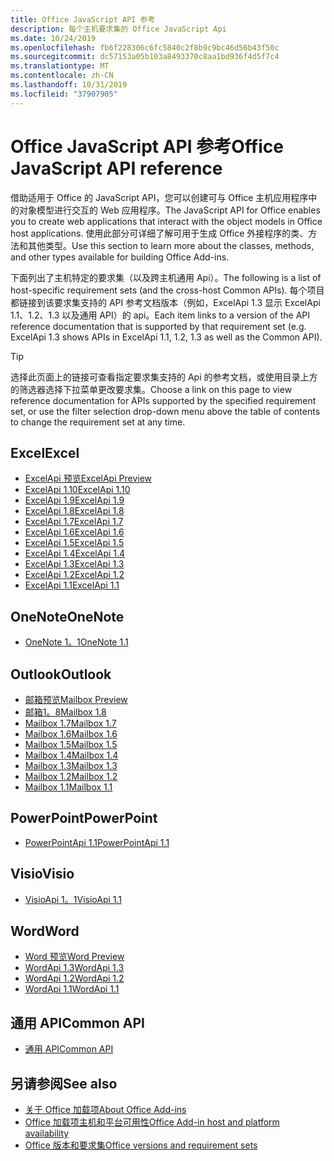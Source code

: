 ```yaml
---
title: Office JavaScript API 参考
description: 每个主机要求集的 Office JavaScript Api
ms.date: 10/24/2019
ms.openlocfilehash: fb6f228306c6fc5840c2f8b9c9bc46d56b43f50c
ms.sourcegitcommit: dc57153a05b103a8493370c8aa1bd936f4d5f7c4
ms.translationtype: MT
ms.contentlocale: zh-CN
ms.lasthandoff: 10/31/2019
ms.locfileid: "37907905"
---
```

# <a name="office-javascript-api-reference"></a><span data-ttu-id="a55d5-103">Office JavaScript API 参考</span><span class="sxs-lookup"><span data-stu-id="a55d5-103">Office JavaScript API reference</span></span>

<span data-ttu-id="a55d5-104">借助适用于 Office 的 JavaScript API，您可以创建可与 Office 主机应用程序中的对象模型进行交互的 Web 应用程序。</span><span class="sxs-lookup"><span data-stu-id="a55d5-104">The JavaScript API for Office enables you to create web applications that interact with the object models in Office host applications.</span></span> <span data-ttu-id="a55d5-105">使用此部分可详细了解可用于生成 Office 外接程序的类、方法和其他类型。</span><span class="sxs-lookup"><span data-stu-id="a55d5-105">Use this section to learn more about the classes, methods, and other types available for building Office Add-ins.</span></span>

<span data-ttu-id="a55d5-106">下面列出了主机特定的要求集（以及跨主机通用 Api）。</span><span class="sxs-lookup"><span data-stu-id="a55d5-106">The following is a list of host-specific requirement sets (and the cross-host Common APIs).</span></span> <span data-ttu-id="a55d5-107">每个项目都链接到该要求集支持的 API 参考文档版本（例如，ExcelApi 1.3 显示 ExcelApi 1.1、1.2、1.3 以及通用 API）的 api。</span><span class="sxs-lookup"><span data-stu-id="a55d5-107">Each item links to a version of the API reference documentation that is supported by that requirement set (e.g. ExcelApi 1.3 shows APIs in ExcelApi 1.1, 1.2, 1.3 as well as the Common API).</span></span>

> [!TIP]
> <span data-ttu-id="a55d5-108">选择此页面上的链接可查看指定要求集支持的 Api 的参考文档，或使用目录上方的筛选器选择下拉菜单更改要求集。</span><span class="sxs-lookup"><span data-stu-id="a55d5-108">Choose a link on this page to view reference documentation for APIs supported by the specified requirement set, or use the filter selection drop-down menu above the table of contents to change the requirement set at any time.</span></span>

## <a name="excel"></a><span data-ttu-id="a55d5-109">Excel</span><span class="sxs-lookup"><span data-stu-id="a55d5-109">Excel</span></span>

- [<span data-ttu-id="a55d5-110">ExcelApi 预览</span><span class="sxs-lookup"><span data-stu-id="a55d5-110">ExcelApi Preview</span></span>](/javascript/api/excel?view=excel-js-preview)
- [<span data-ttu-id="a55d5-111">ExcelApi 1.10</span><span class="sxs-lookup"><span data-stu-id="a55d5-111">ExcelApi 1.10</span></span>](/javascript/api/excel?view=excel-js-1.10)
- [<span data-ttu-id="a55d5-112">ExcelApi 1.9</span><span class="sxs-lookup"><span data-stu-id="a55d5-112">ExcelApi 1.9</span></span>](/javascript/api/excel?view=excel-js-1.9)
- [<span data-ttu-id="a55d5-113">ExcelApi 1.8</span><span class="sxs-lookup"><span data-stu-id="a55d5-113">ExcelApi 1.8</span></span>](/javascript/api/excel?view=excel-js-1.8)
- [<span data-ttu-id="a55d5-114">ExcelApi 1.7</span><span class="sxs-lookup"><span data-stu-id="a55d5-114">ExcelApi 1.7</span></span>](/javascript/api/excel?view=excel-js-1.7)
- [<span data-ttu-id="a55d5-115">ExcelApi 1.6</span><span class="sxs-lookup"><span data-stu-id="a55d5-115">ExcelApi 1.6</span></span>](/javascript/api/excel?view=excel-js-1.6)
- [<span data-ttu-id="a55d5-116">ExcelApi 1.5</span><span class="sxs-lookup"><span data-stu-id="a55d5-116">ExcelApi 1.5</span></span>](/javascript/api/excel?view=excel-js-1.5)
- [<span data-ttu-id="a55d5-117">ExcelApi 1.4</span><span class="sxs-lookup"><span data-stu-id="a55d5-117">ExcelApi 1.4</span></span>](/javascript/api/excel?view=excel-js-1.4)
- [<span data-ttu-id="a55d5-118">ExcelApi 1.3</span><span class="sxs-lookup"><span data-stu-id="a55d5-118">ExcelApi 1.3</span></span>](/javascript/api/excel?view=excel-js-1.3)
- [<span data-ttu-id="a55d5-119">ExcelApi 1.2</span><span class="sxs-lookup"><span data-stu-id="a55d5-119">ExcelApi 1.2</span></span>](/javascript/api/excel?view=excel-js-1.2)
- [<span data-ttu-id="a55d5-120">ExcelApi 1.1</span><span class="sxs-lookup"><span data-stu-id="a55d5-120">ExcelApi 1.1</span></span>](/javascript/api/excel?view=excel-js-1.1)

## <a name="onenote"></a><span data-ttu-id="a55d5-121">OneNote</span><span class="sxs-lookup"><span data-stu-id="a55d5-121">OneNote</span></span>

- [<span data-ttu-id="a55d5-122">OneNote 1。1</span><span class="sxs-lookup"><span data-stu-id="a55d5-122">OneNote 1.1</span></span>](/javascript/api/onenote?view=onenote-js-1.1)

## <a name="outlook"></a><span data-ttu-id="a55d5-123">Outlook</span><span class="sxs-lookup"><span data-stu-id="a55d5-123">Outlook</span></span>

- [<span data-ttu-id="a55d5-124">邮箱预览</span><span class="sxs-lookup"><span data-stu-id="a55d5-124">Mailbox Preview</span></span>](/javascript/api/outlook?view=outlook-js-preview)
- [<span data-ttu-id="a55d5-125">邮箱1。8</span><span class="sxs-lookup"><span data-stu-id="a55d5-125">Mailbox 1.8</span></span>](/javascript/api/outlook?view=outlook-js-1.8)
- [<span data-ttu-id="a55d5-126">Mailbox 1.7</span><span class="sxs-lookup"><span data-stu-id="a55d5-126">Mailbox 1.7</span></span>](/javascript/api/outlook?view=outlook-js-1.7)
- [<span data-ttu-id="a55d5-127">Mailbox 1.6</span><span class="sxs-lookup"><span data-stu-id="a55d5-127">Mailbox 1.6</span></span>](/javascript/api/outlook?view=outlook-js-1.6)
- [<span data-ttu-id="a55d5-128">Mailbox 1.5</span><span class="sxs-lookup"><span data-stu-id="a55d5-128">Mailbox 1.5</span></span>](/javascript/api/outlook?view=outlook-js-1.5)
- [<span data-ttu-id="a55d5-129">Mailbox 1.4</span><span class="sxs-lookup"><span data-stu-id="a55d5-129">Mailbox 1.4</span></span>](/javascript/api/outlook?view=outlook-js-1.4)
- [<span data-ttu-id="a55d5-130">Mailbox 1.3</span><span class="sxs-lookup"><span data-stu-id="a55d5-130">Mailbox 1.3</span></span>](/javascript/api/outlook?view=outlook-js-1.3)
- [<span data-ttu-id="a55d5-131">Mailbox 1.2</span><span class="sxs-lookup"><span data-stu-id="a55d5-131">Mailbox 1.2</span></span>](/javascript/api/outlook?view=outlook-js-1.2)
- [<span data-ttu-id="a55d5-132">Mailbox 1.1</span><span class="sxs-lookup"><span data-stu-id="a55d5-132">Mailbox 1.1</span></span>](/javascript/api/outlook?view=outlook-js-1.1)

## <a name="powerpoint"></a><span data-ttu-id="a55d5-133">PowerPoint</span><span class="sxs-lookup"><span data-stu-id="a55d5-133">PowerPoint</span></span>

- [<span data-ttu-id="a55d5-134">PowerPointApi 1.1</span><span class="sxs-lookup"><span data-stu-id="a55d5-134">PowerPointApi 1.1</span></span>](/javascript/api/powerpoint?view=powerpoint-js-1.1)

## <a name="visio"></a><span data-ttu-id="a55d5-135">Visio</span><span class="sxs-lookup"><span data-stu-id="a55d5-135">Visio</span></span>

- [<span data-ttu-id="a55d5-136">VisioApi 1。1</span><span class="sxs-lookup"><span data-stu-id="a55d5-136">VisioApi 1.1</span></span>](/javascript/api/visio?view=visio-js-1.1)

## <a name="word"></a><span data-ttu-id="a55d5-137">Word</span><span class="sxs-lookup"><span data-stu-id="a55d5-137">Word</span></span>

- [<span data-ttu-id="a55d5-138">Word 预览</span><span class="sxs-lookup"><span data-stu-id="a55d5-138">Word Preview</span></span>](/javascript/api/word?view=word-js-preview)
- [<span data-ttu-id="a55d5-139">WordApi 1.3</span><span class="sxs-lookup"><span data-stu-id="a55d5-139">WordApi 1.3</span></span>](/javascript/api/word?view=word-js-1.3)
- [<span data-ttu-id="a55d5-140">WordApi 1.2</span><span class="sxs-lookup"><span data-stu-id="a55d5-140">WordApi 1.2</span></span>](/javascript/api/word?view=word-js-1.2)
- [<span data-ttu-id="a55d5-141">WordApi 1.1</span><span class="sxs-lookup"><span data-stu-id="a55d5-141">WordApi 1.1</span></span>](/javascript/api/word?view=word-js-1.1)

## <a name="common-api"></a><span data-ttu-id="a55d5-142">通用 API</span><span class="sxs-lookup"><span data-stu-id="a55d5-142">Common API</span></span>

- [<span data-ttu-id="a55d5-143">通用 API</span><span class="sxs-lookup"><span data-stu-id="a55d5-143">Common API</span></span>](/javascript/api/office?view=common-js)

## <a name="see-also"></a><span data-ttu-id="a55d5-144">另请参阅</span><span class="sxs-lookup"><span data-stu-id="a55d5-144">See also</span></span>

- [<span data-ttu-id="a55d5-145">关于 Office 加载项</span><span class="sxs-lookup"><span data-stu-id="a55d5-145">About Office Add-ins</span></span>](/office/dev/add-ins/overview)
- [<span data-ttu-id="a55d5-146">Office 加载项主机和平台可用性</span><span class="sxs-lookup"><span data-stu-id="a55d5-146">Office Add-in host and platform availability</span></span>](/office/dev/add-ins/overview/office-add-in-availability)
- [<span data-ttu-id="a55d5-147">Office 版本和要求集</span><span class="sxs-lookup"><span data-stu-id="a55d5-147">Office versions and requirement sets</span></span>](/office/dev/add-ins/develop/office-versions-and-requirement-sets)
